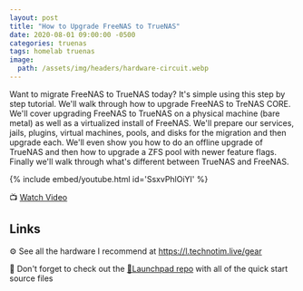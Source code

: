 ```yaml
---
layout: post
title: "How to Upgrade FreeNAS to TrueNAS"
date: 2020-08-01 09:00:00 -0500
categories: truenas
tags: homelab truenas
image:
  path: /assets/img/headers/hardware-circuit.webp
---
```


Want to migrate FreeNAS to TrueNAS today?  It's simple using this step by step tutorial.  We'll walk through how to upgrade FreeNAS to TreNAS CORE.  We'll cover upgrading FreeNAS to TrueNAS on a physical machine (bare metal) as well as a virtualized install of FreeNAS. We'll prepare our services, jails, plugins, virtual machines, pools, and disks for the migration and then upgrade each.  We'll even show you how to do an offline upgrade of TrueNAS and then how to upgrade a ZFS pool with newer feature flags.  Finally we'll walk through what's different between TrueNAS and FreeNAS.

{% include embed/youtube.html id='SsxvPhlOiYI' %}

📺 [Watch Video](https://www.youtube.com/watch?v=SsxvPhlOiYI)

## Links

⚙️ See all the hardware I recommend at <https://l.technotim.live/gear>

🚀 Don't forget to check out the [🚀Launchpad repo](https://l.technotim.live/quick-start) with all of the quick start source files
